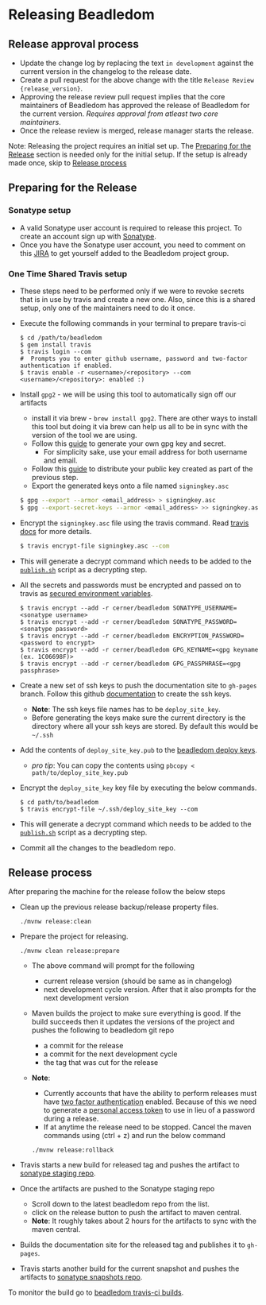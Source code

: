 # Releasing Beadledom

## Release approval process

* Update the change log by replacing the text `in development` against the current version in the changelog to the release date.
* Create a pull request for the above change with the title `Release Review {release_version}`.
* Approving the release review pull request implies that the core maintainers of Beadledom has approved the release of Beadledom for the current version. *Requires approval from atleast two core maintainers*.
* Once the release review is merged, release manager starts the release.

Note: Releasing the project requires an initial set up. The [Preparing for the Release](preparing-for-the-release) section is needed only for the initial setup. If the setup is already made once, skip to [Release process](release-process)

## Preparing for the Release

### Sonatype setup

* A valid Sonatype user account is required to release this project. To create an account sign up with [Sonatype](https://issues.sonatype.org/secure/Signup!default.jspa).
* Once you have the Sonatype user account, you need to comment on this [JIRA](https://issues.sonatype.org/browse/OSSRH-27635) to get yourself added to the Beadledom project group.

### One Time Shared Travis setup
* These steps need to be performed only if we were to revoke secrets that is in use by travis and create a new one. Also, since this is a shared setup, only one of the maintainers need to do it once. 
* Execute the following commands in your terminal to prepare travis-ci

    ```
    $ cd /path/to/beadledom
    $ gem install travis
    $ travis login --com
    #  Prompts you to enter github username, password and two-factor authentication if enabled.
    $ travis enable -r <username>/<repository> --com
    <username>/<repository>: enabled :)
	```
* Install `gpg2` - we will be using this tool to automatically sign off our artifacts
	* install it via brew - `brew install gpg2`. There are other ways to install this tool but doing it via brew can help us all to be in sync with the version of the tool we are using.
	* Follow this [guide](http://central.sonatype.org/pages/working-with-pgp-signatures.html#generating-a-key-pair) to generate your own gpg key and secret.
	  * For simplicity sake, use your email address for both username and email.
	* Follow this [guide](https://central.sonatype.org/pages/working-with-pgp-signatures.html#distributing-your-public-key) to distribute your public key created as part of the previous step.
	* Export the generated keys onto a file named `signingkey.asc`
	```bash
	$ gpg --export --armor <email_address> > signingkey.asc
  $ gpg --export-secret-keys --armor <email_address> >> signingkey.asc
	```
* Encrypt the `signingkey.asc` file using the travis command. Read [travis docs](https://docs.travis-ci.com/user/encrypting-files/) for more details. 
  ```bash
  $ travis encrypt-file signingkey.asc --com
  ``` 
* This will generate a decrypt command which needs to be added to the [`publish.sh`](.travis/publish.sh) script as a decrypting step.
* All the secrets and passwords must be encrypted and passed on to travis as [secured environment variables](https://docs.travis-ci.com/user/environment-variables/#Defining-encrypted-variables-in-.travis.yml).
	```  
    $ travis encrypt --add -r cerner/beadledom SONATYPE_USERNAME=<sonatype username>
    $ travis encrypt --add -r cerner/beadledom SONATYPE_PASSWORD=<sonatype password>
    $ travis encrypt --add -r cerner/beadledom ENCRYPTION_PASSWORD=<password to encrypt>
    $ travis encrypt --add -r cerner/beadledom GPG_KEYNAME=<gpg keyname (ex. 1C06698F)>
    $ travis encrypt --add -r cerner/beadledom GPG_PASSPHRASE=<gpg passphrase>
    ```
* Create a new set of ssh keys to push the documentation site to `gh-pages` branch. Follow this github [documentation](https://help.github.com/articles/generating-a-new-ssh-key-and-adding-it-to-the-ssh-agent/#generating-a-new-ssh-key) to create the ssh keys.
	* **Note**: The ssh keys file names has to be `deploy_site_key`.
	* Before generating the keys make sure the current directory is the directory where all your ssh keys are stored. By default this would be `~/.ssh`
* Add the contents of `deploy_site_key.pub` to the [beadledom deploy keys](https://github.com/cerner/beadledom/settings/keys).
	* *pro tip*: You can copy the contents using `pbcopy < path/to/deploy_site_key.pub`
* Encrypt the `deploy_site_key` key file by executing the below commands.

	```
	$ cd path/to/beadledom
	$ travis encrypt-file ~/.ssh/deploy_site_key --com
	```
* This will generate a decrypt command which needs to be added to the [`publish.sh`](.travis/publish.sh) script as a decrypting step.
* Commit all the changes to the beadledom repo.

## Release process

After preparing the machine for the release follow the below steps

* Clean up the previous release backup/release property files.

    ```
    ./mvnw release:clean
    ```
* Prepare the project for releasing.

    ```
    ./mvnw clean release:prepare
    ```
    * The above command will prompt for the following
        * current release version (should be same as in changelog)
        * next development cycle version. After that it also prompts for the next development version
    * Maven builds the project to make sure everything is good. If the build succeeds then it updates the versions of the project and pushes the following to beadledom git repo
        * a commit for the release
        * a commit for the next development cycle
        * the tag that was cut for the release
    * **Note**: 
        * Currently accounts that have the ability to perform releases must have [two factor authentication](https://help.github.com/articles/about-two-factor-authentication/) enabled. Because of this we need to generate a [personal access token](https://help.github.com/articles/creating-a-personal-access-token-for-the-command-line/) to use in lieu of a password during a release.
        * If at anytime the release need to be stopped. Cancel the maven commands using (ctrl + z) and run the below command 
        
        ```
        ./mvnw release:rollback
        ```

* Travis starts a new build for released tag and pushes the artifact to [sonatype staging repo](https://oss.sonatype.org/#stagingpositories).
* Once the artifacts are pushed to the Sonatype staging repo
    * Scroll down to the latest beadledom repo from the list.
    * click on the release button to push the artifact to maven central.
    * **Note**: It roughly takes about 2 hours for the artifacts to sync with the maven central.
* Builds the documentation site for the released tag and publishes it to `gh-pages`.
* Travis starts another build for the current snapshot and pushes the artifacts to [sonatype snapshots repo](https://oss.sonatype.org/content/repositories/snapshots/com/cerner/beadledom/).

To monitor the build go to [beadledom travis-ci builds](https://travis-ci.com/github/cerner/beadledom/builds).
